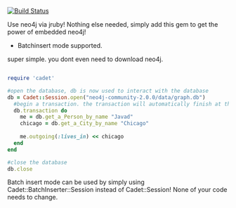 [![Build Status](https://travis-ci.org/karabijavad/cadet.png?branch=master)](https://travis-ci.org/karabijavad/cadet)

Use neo4j via jruby! Nothing else needed, simply add this gem to get the power of embedded neo4j!

* Batchinsert mode supported. 


super simple. you dont even need to download neo4j.


```ruby

require 'cadet'

#open the database, db is now used to interact with the database
db = Cadet::Session.open("neo4j-community-2.0.0/data/graph.db")
  #begin a transaction. the transaction will automatically finish at the end of the provided block
  db.transaction do
    me = db.get_a_Person_by_name "Javad"
    chicago = db.get_a_City_by_name "Chicago"
    
    me.outgoing(:lives_in) << chicago
  end
end

#close the database
db.close

```

Batch insert mode can be used by simply using Cadet::BatchInserter::Session instead of Cadet::Session!
None of your code needs to change.
